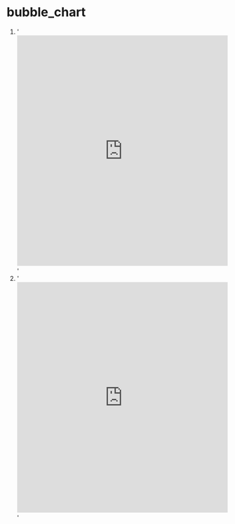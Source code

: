 # bubble_chart
1. '<iframe id="igraph" scrolling="no" style="border:none;" seamless="seamless" src="https://plotly.com/~kimmingeun/1.embed" height="525" width="100%"></iframe>'
2. '<iframe id="igraph" scrolling="no" style="border:none;" seamless="seamless" src="https://plotly.com/~kimmingeun/1.embed" height="525" width="100%"></iframe>'
